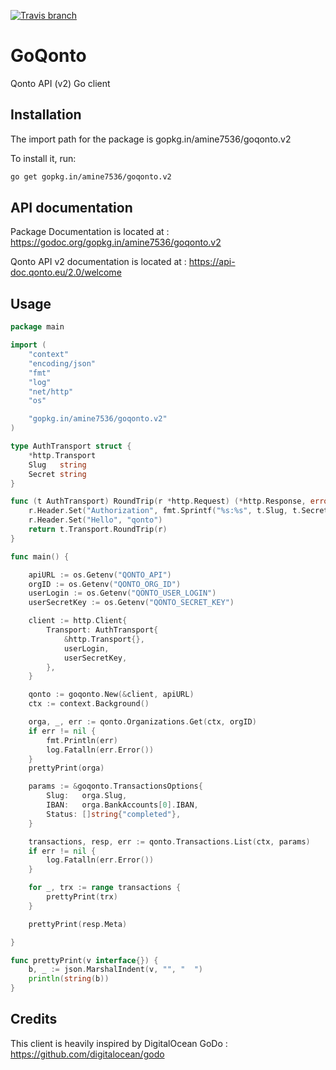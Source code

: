 [![Travis branch](https://img.shields.io/travis/amine7536/goqonto/v2.svg?style=flat-square)](https://travis-ci.org/amine7536/goqonto)

# GoQonto
Qonto API (v2) Go client

## Installation

The import path for the package is gopkg.in/amine7536/goqonto.v2

To install it, run:

```bash
go get gopkg.in/amine7536/goqonto.v2
```

## API documentation

Package Documentation is located at : https://godoc.org/gopkg.in/amine7536/goqonto.v2

Qonto API v2 documentation is located at : https://api-doc.qonto.eu/2.0/welcome

## Usage

```go
package main

import (
    "context"
    "encoding/json"
    "fmt"
    "log"
    "net/http"
    "os"

    "gopkg.in/amine7536/goqonto.v2"
)

type AuthTransport struct {
	*http.Transport
	Slug   string
	Secret string
}

func (t AuthTransport) RoundTrip(r *http.Request) (*http.Response, error) {
	r.Header.Set("Authorization", fmt.Sprintf("%s:%s", t.Slug, t.Secret))
	r.Header.Set("Hello", "qonto")
	return t.Transport.RoundTrip(r)
}

func main() {

	apiURL := os.Getenv("QONTO_API")
	orgID := os.Getenv("QONTO_ORG_ID")
	userLogin := os.Getenv("QONTO_USER_LOGIN")
	userSecretKey := os.Getenv("QONTO_SECRET_KEY")

	client := http.Client{
		Transport: AuthTransport{
			&http.Transport{},
			userLogin,
			userSecretKey,
		},
	}

	qonto := goqonto.New(&client, apiURL)
	ctx := context.Background()

	orga, _, err := qonto.Organizations.Get(ctx, orgID)
	if err != nil {
		fmt.Println(err)
		log.Fatalln(err.Error())
	}
	prettyPrint(orga)

	params := &goqonto.TransactionsOptions{
		Slug:   orga.Slug,
		IBAN:   orga.BankAccounts[0].IBAN,
		Status: []string{"completed"},
	}

	transactions, resp, err := qonto.Transactions.List(ctx, params)
	if err != nil {
		log.Fatalln(err.Error())
	}

	for _, trx := range transactions {
		prettyPrint(trx)
	}

	prettyPrint(resp.Meta)

}

func prettyPrint(v interface{}) {
	b, _ := json.MarshalIndent(v, "", "  ")
	println(string(b))
}
```

## Credits

This client is heavily inspired by DigitalOcean GoDo : https://github.com/digitalocean/godo
